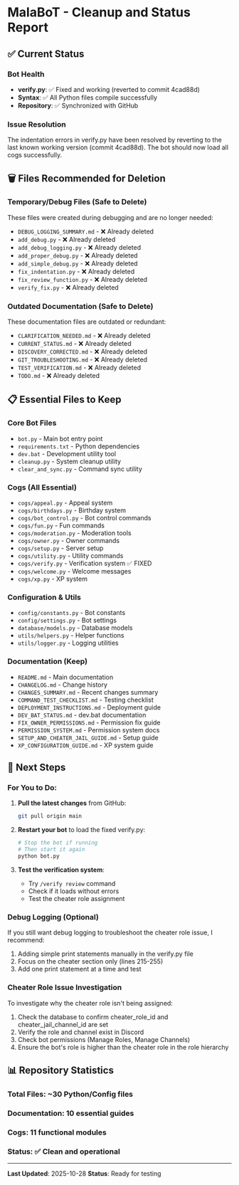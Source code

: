 # MalaBoT - Cleanup and Status Report

## ✅ Current Status

### Bot Health
- **verify.py**: ✅ Fixed and working (reverted to commit 4cad88d)
- **Syntax**: ✅ All Python files compile successfully
- **Repository**: ✅ Synchronized with GitHub

### Issue Resolution
The indentation errors in verify.py have been resolved by reverting to the last known working version (commit 4cad88d). The bot should now load all cogs successfully.

## 🗑️ Files Recommended for Deletion

### Temporary/Debug Files (Safe to Delete)
These files were created during debugging and are no longer needed:
- `DEBUG_LOGGING_SUMMARY.md` - ❌ Already deleted
- `add_debug.py` - ❌ Already deleted
- `add_debug_logging.py` - ❌ Already deleted
- `add_proper_debug.py` - ❌ Already deleted
- `add_simple_debug.py` - ❌ Already deleted
- `fix_indentation.py` - ❌ Already deleted
- `fix_review_function.py` - ❌ Already deleted
- `verify_fix.py` - ❌ Already deleted

### Outdated Documentation (Safe to Delete)
These documentation files are outdated or redundant:
- `CLARIFICATION_NEEDED.md` - ❌ Already deleted
- `CURRENT_STATUS.md` - ❌ Already deleted
- `DISCOVERY_CORRECTED.md` - ❌ Already deleted
- `GIT_TROUBLESHOOTING.md` - ❌ Already deleted
- `TEST_VERIFICATION.md` - ❌ Already deleted
- `TODO.md` - ❌ Already deleted

## 📋 Essential Files to Keep

### Core Bot Files
- `bot.py` - Main bot entry point
- `requirements.txt` - Python dependencies
- `dev.bat` - Development utility tool
- `cleanup.py` - System cleanup utility
- `clear_and_sync.py` - Command sync utility

### Cogs (All Essential)
- `cogs/appeal.py` - Appeal system
- `cogs/birthdays.py` - Birthday system
- `cogs/bot_control.py` - Bot control commands
- `cogs/fun.py` - Fun commands
- `cogs/moderation.py` - Moderation tools
- `cogs/owner.py` - Owner commands
- `cogs/setup.py` - Server setup
- `cogs/utility.py` - Utility commands
- `cogs/verify.py` - Verification system ✅ FIXED
- `cogs/welcome.py` - Welcome messages
- `cogs/xp.py` - XP system

### Configuration & Utils
- `config/constants.py` - Bot constants
- `config/settings.py` - Bot settings
- `database/models.py` - Database models
- `utils/helpers.py` - Helper functions
- `utils/logger.py` - Logging utilities

### Documentation (Keep)
- `README.md` - Main documentation
- `CHANGELOG.md` - Change history
- `CHANGES_SUMMARY.md` - Recent changes summary
- `COMMAND_TEST_CHECKLIST.md` - Testing checklist
- `DEPLOYMENT_INSTRUCTIONS.md` - Deployment guide
- `DEV_BAT_STATUS.md` - dev.bat documentation
- `FIX_OWNER_PERMISSIONS.md` - Permission fix guide
- `PERMISSION_SYSTEM.md` - Permission system docs
- `SETUP_AND_CHEATER_JAIL_GUIDE.md` - Setup guide
- `XP_CONFIGURATION_GUIDE.md` - XP system guide

## 🔧 Next Steps

### For You to Do:
1. **Pull the latest changes** from GitHub:
   ```bash
   git pull origin main
   ```

2. **Restart your bot** to load the fixed verify.py:
   ```bash
   # Stop the bot if running
   # Then start it again
   python bot.py
   ```

3. **Test the verification system**:
   - Try `/verify review` command
   - Check if it loads without errors
   - Test the cheater role assignment

### Debug Logging (Optional)
If you still want debug logging to troubleshoot the cheater role issue, I recommend:
1. Adding simple print statements manually in the verify.py file
2. Focus on the cheater section only (lines 215-255)
3. Add one print statement at a time and test

### Cheater Role Issue Investigation
To investigate why the cheater role isn't being assigned:
1. Check the database to confirm cheater_role_id and cheater_jail_channel_id are set
2. Verify the role and channel exist in Discord
3. Check bot permissions (Manage Roles, Manage Channels)
4. Ensure the bot's role is higher than the cheater role in the role hierarchy

## 📊 Repository Statistics

### Total Files: ~30 Python/Config files
### Documentation: 10 essential guides
### Cogs: 11 functional modules
### Status: ✅ Clean and operational

---

**Last Updated**: 2025-10-28
**Status**: Ready for testing